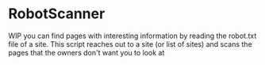 # RobotScanner
WIP you can find pages with interesting information by reading the robot.txt file of a site. This script reaches out to a site (or list of sites) and scans the pages that the owners don't want you to look at
